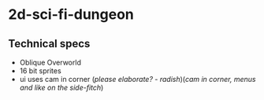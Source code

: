 # 2d-sci-fi-dungeon 

## Technical specs

* Oblique Overworld
* 16 bit sprites
* ui uses cam in corner (_please elaborate? - radish_)(_cam in corner, menus and like on the side-fitch_)
